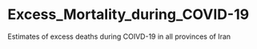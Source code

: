 # Excess_Mortality_during_COVID-19
Estimates of excess deaths during COIVD-19 in all provinces of Iran
